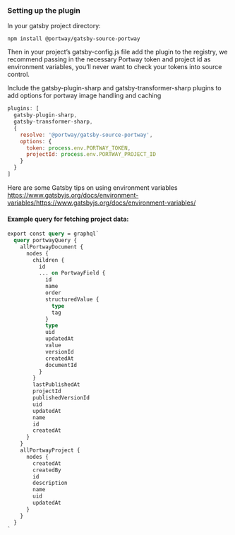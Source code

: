 ### Setting up the plugin

In your gatsby project directory:

`npm install @portway/gatsby-source-portway`

Then in your project’s gatsby-config.js file add the plugin to the registry, we recommend passing in the necessary Portway token and project id as environment variables, you’ll never want to check your tokens into source control.

Include the gatsby-plugin-sharp and gatsby-transformer-sharp plugins to add options for portway image handling and caching

```js
plugins: [
  gatsby-plugin-sharp,
  gatsby-transformer-sharp,
  {
    resolve: '@portway/gatsby-source-portway',
    options: {
      token: process.env.PORTWAY_TOKEN,
      projectId: process.env.PORTWAY_PROJECT_ID
    }
  }
]
```

Here are some Gatsby tips on using environment variables https://www.gatsbyjs.org/docs/environment-variables/https://www.gatsbyjs.org/docs/environment-variables/

#### Example query for fetching project data:

```graphql
export const query = graphql`
  query portwayQuery {
    allPortwayDocument {
      nodes {
        children {
          id
          ... on PortwayField {
            id
            name
            order
            structuredValue {
              type
              tag
            }
            type
            uid
            updatedAt
            value
            versionId
            createdAt
            documentId
          }
        }
        lastPublishedAt
        projectId
        publishedVersionId
        uid
        updatedAt
        name
        id
        createdAt
      }
    }
    allPortwayProject {
      nodes {
        createdAt
        createdBy
        id
        description
        name
        uid
        updatedAt
      }
    }
  }
`
```

